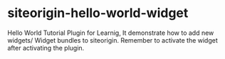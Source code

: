# siteorigin-hello-world-widget
Hello World Tutorial Plugin for Learnig, It demonstrate how to add new widgets/ Widget bundles to siteorigin.
Remember to activate the widget after activating the plugin.
